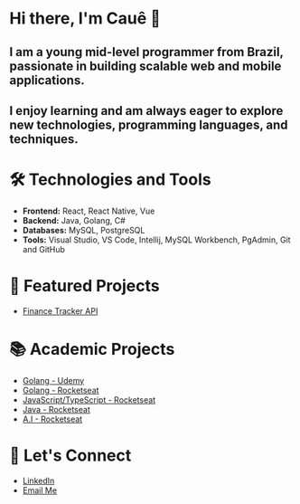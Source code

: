 # Hi there, I'm Cauê 👋

## I am a young mid-level programmer from Brazil, passionate in building scalable web and mobile applications.
## I enjoy learning and am always eager to explore new technologies, programming languages, and techniques.

# 🛠 Technologies and Tools
- **Frontend:** React, React Native, Vue
- **Backend:** Java, Golang, C#
- **Databases:** MySQL, PostgreSQL
- **Tools:** Visual Studio, VS Code, Intellij, MySQL Workbench, PgAdmin, Git and GitHub

# 💼 Featured Projects
- [Finance Tracker API](https://github.com/caue-vieira/finance-tracker)

# 📚 Academic Projects
- [Golang - Udemy](https://github.com/caue-vieira/Golang-Udemy)
- [Golang - Rocketseat](https://github.com/caue-vieira/Go-React)
- [JavaScript/TypeScript - Rocketseat](https://github.com/caue-vieira/NLW-Unite)
- [Java - Rocketseat](https://github.com/caue-vieira/ToDoList)
- [A.I - Rocketseat](https://github.com/caue-vieira/nlwia-modified)

# 👤 Let's Connect
- [LinkedIn](https://www.linkedin.com/in/cau%C3%AA-c-649741240/)
- [Email Me](cauevcaetano@gmail.com)

<!--
**caue-vieira/caue-vieira** is a ✨ _special_ ✨ repository because its `README.md` (this file) appears on your GitHub profile.

Here are some ideas to get you started:

- 🔭 I’m currently working on ...
- 🌱 I’m currently learning ...
- 👯 I’m looking to collaborate on ...
- 🤔 I’m looking for help with ...
- 💬 Ask me about ...
- 📫 How to reach me: ...
- 😄 Pronouns: ...
- ⚡ Fun fact: ...
-->
